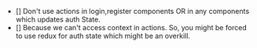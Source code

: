 - [] Don't use actions in login,register components OR in any components which updates auth State.
- [] Because we can't access context in actions. So, you might be forced to use redux for auth state which might be an overkill.
